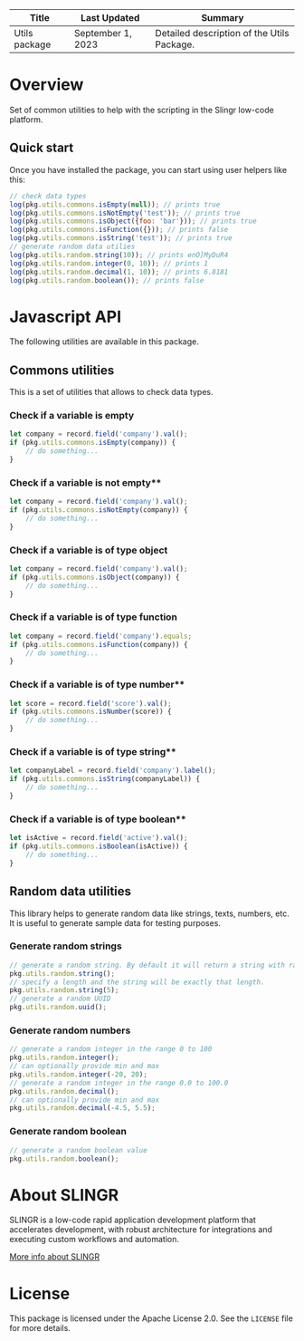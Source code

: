 <table>
    <thead>
    <tr>
        <th>Title</th>
        <th>Last Updated</th>
        <th>Summary</th>
    </tr>
    </thead>
    <tbody>
    <tr>
        <td>Utils package</td>
        <td>September 1, 2023</td>
        <td>Detailed description of the Utils Package.</td>
    </tr>
    </tbody>
</table>

# Overview

Set of common utilities to help with the scripting in the Slingr low-code platform.

## Quick start

Once you have installed the package, you can start using user helpers like this:

```js
// check data types
log(pkg.utils.commons.isEmpty(null)); // prints true
log(pkg.utils.commons.isNotEmpty('test')); // prints true
log(pkg.utils.commons.isObject({foo: 'bar'})); // prints true
log(pkg.utils.commons.isFunction({})); // prints false
log(pkg.utils.commons.isString('test')); // prints true
// generate random data utilies
log(pkg.utils.random.string(10)); // prints enO]MyDuR4
log(pkg.utils.random.integer(0, 10)); // prints 1
log(pkg.utils.random.decimal(1, 10)); // prints 6.8181
log(pkg.utils.random.boolean()); // prints false
```

# Javascript API

The following utilities are available in this package.

## Commons utilities
This is a set of utilities that allows to check data types.

### Check if a variable is empty
```js
let company = record.field('company').val();
if (pkg.utils.commons.isEmpty(company)) {
    // do something...
}
```

### Check if a variable is not empty**
```js
let company = record.field('company').val();
if (pkg.utils.commons.isNotEmpty(company)) {
    // do something...
}
```

### Check if a variable is of type object
```js
let company = record.field('company').val();
if (pkg.utils.commons.isObject(company)) {
    // do something...
}
```

### Check if a variable is of type function
```js
let company = record.field('company').equals;
if (pkg.utils.commons.isFunction(company)) {
    // do something...
}
```

### Check if a variable is of type number**
```js
let score = record.field('score').val();
if (pkg.utils.commons.isNumber(score)) {
    // do something...
}
```

### Check if a variable is of type string**
```js
let companyLabel = record.field('company').label();
if (pkg.utils.commons.isString(companyLabel)) {
    // do something...
}
```

### Check if a variable is of type boolean**
```js
let isActive = record.field('active').val();
if (pkg.utils.commons.isBoolean(isActive)) {
    // do something...
}
```

## Random data utilities
This library helps to generate random data like strings, texts, numbers, etc. It is useful to generate sample data for testing purposes.

### Generate random strings
```js
// generate a random string. By default it will return a string with random length of 10 characters.
pkg.utils.random.string(); 
// specify a length and the string will be exactly that length.
pkg.utils.random.string(5); 
// generate a random UUID
pkg.utils.random.uuid();
```

### Generate random numbers
```js
// generate a random integer in the range 0 to 100
pkg.utils.random.integer(); 
// can optionally provide min and max
pkg.utils.random.integer(-20, 20); 
// generate a random integer in the range 0.0 to 100.0
pkg.utils.random.decimal();
// can optionally provide min and max
pkg.utils.random.decimal(-4.5, 5.5); 
```

### Generate random boolean
```js
// generate a random boolean value
pkg.utils.random.boolean(); 
```

# About SLINGR

SLINGR is a low-code rapid application development platform that accelerates development, with robust architecture for integrations and executing custom workflows and automation.

[More info about SLINGR](https://slingr.io)

# License

This package is licensed under the Apache License 2.0. See the `LICENSE` file for more details.
